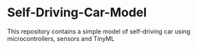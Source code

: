 # Self-Driving-Car-Model
This repository contains a simple model of self-driving car using microcontrollers, sensors and TinyML
